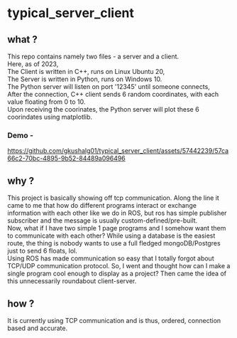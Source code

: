 # typical_server_client
## what ?
This repo contains namely two files - a server and a client.  
Here, as of 2023,  
The Client is written in C++, runs on Linux Ubuntu 20,  
The Server is written in Python, runs on Windows 10.  
The Python server will listen on port '12345' until someone connects,   
After the connection, C++ client sends 6 random coordinates, with each value floating from 0 to 10.  
Upon receiving the coorinates, the Python server will plot these 6 coorindates using matplotlib.  

### Demo - 
https://github.com/gkushalg01/typical_server_client/assets/57442239/57ca66c2-70bc-4895-9b52-84489a096496


## why ?
This project is basically showing off tcp communication. Along the line it came to me that how do different programs interact or exchange information with each other like we do in ROS, but ros has simple publisher subscriber and the message is usually custom-defined/pre-built.  
Now, what if I have two simple 1 page programs and I somehow want them to communicate with each other? While using a database is the easiest route, the thing is nobody wants to use a full fledged mongoDB/Postgres just to send 6 floats, lol.  
Using ROS has made communication so easy that I totally forgot about TCP/UDP communication protocol. So, I went and thought how can I make a single program cool enough to display as a project? Then came the idea of this unnecessarily roundabout client-server.  

## how ?
It is currently using TCP communication and is thus, ordered, connection based and accurate.  

